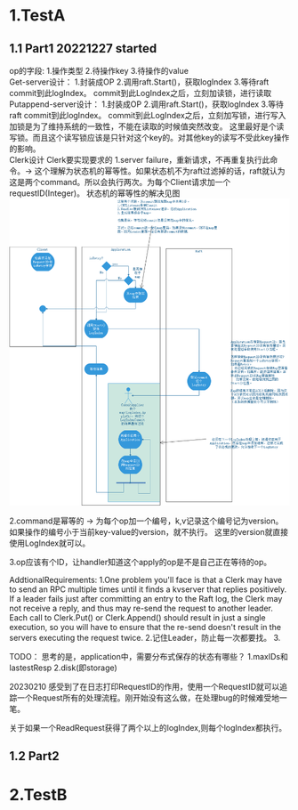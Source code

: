 # 1.TestA
## 1.1 Part1 20221227 started
op的字段:
1.操作类型
2.待操作key
3.待操作的value<br>
Get-server设计：
    1.封装成OP
    2.调用raft.Start()，获取logIndex
    3.等待raft commit到此logIndex。
    commit到此LogIndex之后，立刻加读锁，进行读取
Putappend-server设计：
    1.封装成OP
    2.调用raft.Start()，获取logIndex
    3.等待raft commit到此logIndex。
    commit到此LogIndex之后，立刻加写锁，进行写入
加锁是为了维持系统的一致性，不能在读取的时候值突然改变。
这里最好是个读写锁。而且这个读写锁应该是只针对这个key的。对其他key的读写不受此key操作的影响。<br>
Clerk设计
Clerk要实现要求的
1.server failure，重新请求，不再重复执行此命令。-> 这个理解为状态机的幂等性。如果状态机不为raft过滤掉的话，raft就认为这是两个command。所以会执行两次。为每个Client请求加一个requestID(Integer)。
状态机的幂等性的解决见图![这是图片](./pic/lab3-desination.png "状态机幂等性")

2.command是幂等的 -> 为每个op加一个编号，k,v记录这个编号记为version。如果操作的编号小于当前key-value的version，就不执行。
这里的version就直接使用LogIndex就可以。

3.op应该有个ID，让handler知道这个apply的op是不是自己正在等待的op。

AddtionalRequirements:
1.One problem you'll face is that a Clerk may have to send an RPC multiple times until it finds a kvserver that replies positively. If a leader fails just after committing an entry to the Raft log, the Clerk may not receive a reply, and thus may re-send the request to another leader. Each call to Clerk.Put() or Clerk.Append() should result in just a single execution, so you will have to ensure that the re-send doesn't result in the servers executing the request twice.
2.记住Leader，防止每一次都要找。
3.

TODO：
思考的是，application中，需要分布式保存的状态有哪些？
1.maxIDs和lastestResp
2.disk(即storage)

20230210
感受到了在日志打印RequestID的作用，使用一个RequestID就可以追踪一个Request所有的处理流程。刚开始没有这么做，在处理bug的时候难受地一笔。

关于如果一个ReadRequest获得了两个以上的logIndex,则每个logIndex都执行。


## 1.2 Part2

# 2.TestB